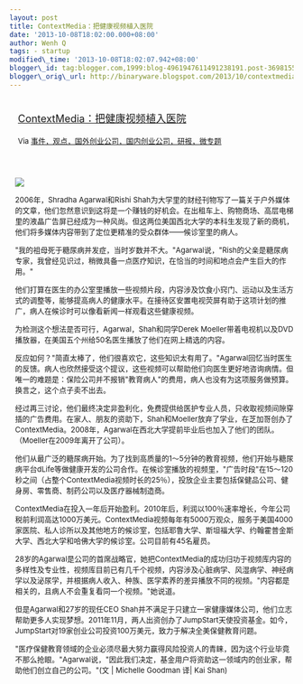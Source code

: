 ```yaml
--- 
layout: post 
title: ContextMedia：把健康视频植入医院 
date: '2013-10-08T18:02:00.000+08:00' 
author: Wenh Q
tags: - startup
modified\_time: '2013-10-08T18:02:07.942+08:00' 
blogger\_id: tag:blogger.com,1999:blog-4961947611491238191.post-3698155991946458048
blogger\_orig\_url: http://binaryware.blogspot.com/2013/10/contextmedia.html
---
```

<div style="margin: 10px; padding: 5px;">

<div style="font-size: 18px;">

[ContextMedia：把健康视频植入医院](http://www.kuailiyu.com/article/5313.html)

</div>

<div style="font-size: 13px;">

Via
[事件，观点，国外创业公司，国内创业公司，研报，微专题](http://www.kuailiyu.com/)

</div>

</div>

<div style="font-size: 13px; padding: 15px 0 10px 10px;">

![](http://www.kuailiyu.com/uploadfile/2013/1005/20131005110017709.jpg)



2006年，Shradha Agarwal和Rishi
Shah为大学里的财经刊物写了一篇关于户外媒体的文章，他们忽然意识到这将是一个赚钱的好机会。在出租车上、购物商场、高层电梯里的液晶广告屏已经成为一种风尚。但这两位美国西北大学的本科生发现了新的商机，他们将多媒体内容带到了定位更精准的受众群体——候诊室里的病人。



"我的祖母死于糖尿病并发症，当时岁数并不大。"Agarwal说，"Rish的父亲是糖尿病专家，我曾经见识过，稍微具备一点医疗知识，在恰当的时间和地点会产生巨大的作用。"



他们打算在医生的办公室里播放一些视频片段，内容涉及饮食小窍门、运动以及生活方式的调整等，能够提高病人的健康水平。在接待区安置电视荧屏有助于这项计划的推广，病人在候诊时可以像看新闻一样观看这些健康视频。

为检测这个想法是否可行，Agarwal，Shah和同学Derek
Moeller带着电视机以及DVD播放器，在美国五个州给50名医生播放了他们在网上精选的内容。



反应如何？"简直太棒了，他们很喜欢它，这些知识太有用了。"Agarwal回忆当时医生的反馈。病人也欣然接受这个提议，这些视频可以帮助他们向医生更好地咨询病情。但唯一的难题是：保险公司并不报销"教育病人"的费用，病人也没有为这项服务做预算。换言之，这个点子卖不出去。



经过再三讨论，他们最终决定非盈利化，免费提供给医护专业人员，只收取视频间隙穿插的广告费用。在家人、朋友的资助下，Shah和Moeller放弃了学业，在芝加哥创办了ContextMedia。2008年，Agarwal在西北大学提前毕业后也加入了他们的团队。（Moeller在2009年离开了公司）。



他们从最广泛的糖尿病开始。为了找到高质量的1〜5分钟的教育视频，他们开始与糖尿病平台dLife等做健康开发的公司合作。在候诊室播放的视频里，"广告时段"在15〜120秒之间（占整个ContextMedia视频时长的25％），投放企业主要包括保健品公司、健身房、零售商、制药公司以及医疗器械制造商。



ContextMedia在投入一年后开始盈利。2010年后，利润以100％速率增长，今年公司税前利润高达1000万美元。ContextMedia视频每年有5000万观众，服务于美国4000家医院、私人诊所以及其他地方的候诊室，包括耶鲁大学、斯坦福大学、约翰霍普金斯大学、西北大学和哈佛大学的候诊室。公司目前有45名雇员。



28岁的Agarwal是公司的首席战略官，她把ContextMedia的成功归功于视频库内容的多样性及专业性，视频库目前已有几千个视频，内容涉及心脏病学、风湿病学、神经病学以及泌尿学，并根据病人收入、种族、医学素养的差异播放不同的视频。"内容都是相关的，且病人不会重复看同一个视频。"她说道。



但是Agarwal和27岁的现任CEO
Shah并不满足于只建立一家健康媒体公司，他们立志帮助更多人实现梦想。2011年11月，两人出资创办了JumpStart天使投资基金。如今，JumpStart对19家创业公司投资100万美元，致力于解决全美保健教育问题。



"医疗保健教育领域的企业必须尽最大努力赢得风险投资人的青睐，因为这个行业毕竟不那么抢眼。"Agarwal说，"因此我们决定，基金用户将资助这一领域内的创业家，帮助他们创立自己的公司。"(文
| Michelle Goodman 译| Kai Shan)

</div>
